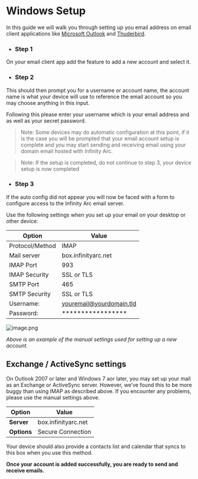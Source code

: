 # Windows Setup

In this guide we will walk you through setting up you email address on email client applications like [Microsoft Outlook](https://www.microsoft.com/en-za/microsoft-365/outlook/email-and-calendar-software-microsoft-outlook) and [Thuderbird](https://download.mozilla.org/?product=thunderbird-91.0-SSL&os=osx&lang=en-GB).

- ### Step 1

On your email client app add the feature to add a new account and select it.

- ### Step 2

This should then prompt you for a username or account name, the account name is what your device will use to reference the email account so you may choose anything in this input.

Following this please enter your username which is your email address and as well as your secret password.

> Note: Some devices may do automatic configuration at this point, if it is the case you will be prompted that your email account setup is complete and you may start sending and receiving email using your domain email hosted with Infinity Arc.

> Note: If the setup is completed, do not continue to step 3, your device setup is now completed

- ### Step 3

If the auto config did not appear you will now be faced with a form to configure access to the Infinity Arc email server.

Use the following settings when you set up your email on your desktop or other device:

Option | Value
---------- | ----------
Protocol/Method | IMAP
Mail server | box.infinityarc.net
IMAP Port | 993
IMAP Security | SSL or TLS
SMTP Port | 465
SMTP Security | SSL or TLS
Username: | youremail@yourdomain.tld
Password: | *****************

![image.png](/image-45013d57-d6f2-4a79-a10e-0050c1c0bf8f.png)

*Above is an example of the manual settings used for setting up a new account.*

## Exchange / ActiveSync settings

On Outlook 2007 or later and Windows 7 aor later, you may set up your mail as an Exchange or ActiveSync server. However, we’ve found this to be more buggy than using IMAP as described above. If you encounter any problems, please use the manual settings above.

**Option** | **Value**
---------- | ---------
**Server** |	box.infinityarc.net
**Options** |	Secure Connection

Your device should also provide a contacts list and calendar that syncs to this box when you use this method.

**Once your account is added successfully, you are ready to send and receive emails.**


